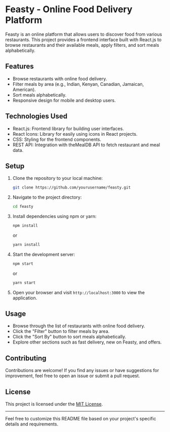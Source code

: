 # Feasty - Online Food Delivery Platform

Feasty is an online platform that allows users to discover food from various restaurants. This project provides a frontend interface built with React.js to browse restaurants and their available meals, apply filters, and sort meals alphabetically.

## Features

- Browse restaurants with online food delivery.
- Filter meals by area (e.g., Indian, Kenyan, Canadian, Jamaican, American).
- Sort meals alphabetically.
- Responsive design for mobile and desktop users.

## Technologies Used

- React.js: Frontend library for building user interfaces.
- React Icons: Library for easily using icons in React projects.
- CSS: Styling for the frontend components.
- REST API: Integration with theMealDB API to fetch restaurant and meal data.

## Setup

1. Clone the repository to your local machine:

   ```bash
   git clone https://github.com/yourusername/feasty.git
   ```

2. Navigate to the project directory:

   ```bash
   cd feasty
   ```

3. Install dependencies using npm or yarn:

   ```bash
   npm install
   ```

   or

   ```bash
   yarn install
   ```

4. Start the development server:

   ```bash
   npm start
   ```

   or

   ```bash
   yarn start
   ```

5. Open your browser and visit `http://localhost:3000` to view the application.

## Usage

- Browse through the list of restaurants with online food delivery.
- Click the "Filter" button to filter meals by area.
- Click the "Sort By" button to sort meals alphabetically.
- Explore other sections such as fast delivery, new on Feasty, and offers.

## Contributing

Contributions are welcome! If you find any issues or have suggestions for improvement, feel free to open an issue or submit a pull request.

## License

This project is licensed under the [MIT License](LICENSE).

---

Feel free to customize this README file based on your project's specific details and requirements.
